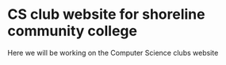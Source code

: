 # CS club website for shoreline community college

Here we will be working on the Computer Science clubs website